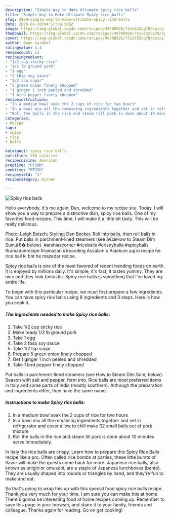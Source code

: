```yaml
---
description: "Simple Way to Make Ultimate Spicy rice balls"
title: "Simple Way to Make Ultimate Spicy rice balls"
slug: 2969-simple-way-to-make-ultimate-spicy-rice-balls
date: 2020-06-28T04:51:49.508Z
image: https://img-global.cpcdn.com/recipes/49788926/751x532cq70/spicy-rice-balls-recipe-main-photo.jpg
thumbnail: https://img-global.cpcdn.com/recipes/49788926/751x532cq70/spicy-rice-balls-recipe-main-photo.jpg
cover: https://img-global.cpcdn.com/recipes/49788926/751x532cq70/spicy-rice-balls-recipe-main-photo.jpg
author: Owen Gardner
ratingvalue: 4.4
reviewcount: 13
recipeingredient:
- "1/2 cup sticky rice"
- "1/2 lb ground pork"
- "1 egg"
- "2 tbsp soy sauce"
- "1/2 tsp sugar"
- "5 green onion finely chopped"
- "1 ginger 1 inch peeled and shredded"
- "1 bird pepper finely chopped"
recipeinstructions:
- "In a medium bowl soak the 2 cups of rice for two hours"
- "In a bowl mix all the remaining ingredients together and set in refrigerator and cover allow to chill make 32 small balls out of pork mixture"
- "Roll the balls in the rice and steam till pork is done about 10 minutes serve immediately."
categories:
- Recipe
tags:
- spicy
- rice
- balls

katakunci: spicy rice balls 
nutrition: 210 calories
recipecuisine: American
preptime: "PT39M"
cooktime: "PT32M"
recipeyield: "3"
recipecategory: Dinner

---
```



![Spicy rice balls](https://img-global.cpcdn.com/recipes/49788926/751x532cq70/spicy-rice-balls-recipe-main-photo.jpg)

Hello everybody, it's me again, Dan, welcome to my recipe site. Today, I will show you a way to prepare a distinctive dish, spicy rice balls. One of my favorites food recipes. This time, I will make it a little bit tasty. This will be really delicious.

Photo: Leigh Beisch; Styling: Dan Becker. Roll into balls, then roll balls in rice. Put balls in parchment-lined steamers (see â€œHow to Steam Dim Sum,â€� below). #arshiascorner #riceballs #crispyballa #spicyballs #ramadanrecipe #ramazan #treanding Assalam o Alaekum aaj ki recipe he rice ball ki bht he mazedar recipe.

Spicy rice balls is one of the most favored of recent trending foods on earth. It is enjoyed by millions daily. It's simple, it's fast, it tastes yummy. They are nice and they look fantastic. Spicy rice balls is something that I've loved my entire life.


To begin with this particular recipe, we must first prepare a few ingredients. You can have spicy rice balls using 8 ingredients and 3 steps. Here is how you cook it.

<!--inarticleads1-->

##### The ingredients needed to make Spicy rice balls:

1. Take 1/2 cup sticky rice
1. Make ready 1/2 lb ground pork
1. Take 1 egg
1. Take 2 tbsp soy sauce
1. Take 1/2 tsp sugar
1. Prepare 5 green onion finely chopped
1. Get 1 ginger 1 inch peeled and shredded
1. Take 1 bird pepper finely chopped


Put balls in parchment-lined steamers (see How to Steam Dim Sum, below). Season with salt and pepper, form into. Rice balls are most preferred items in Italy and some parts of India (mostly southern). Although the preparation and ingredients differ, they have the same name. 

<!--inarticleads2-->

##### Instructions to make Spicy rice balls:

1. In a medium bowl soak the 2 cups of rice for two hours
1. In a bowl mix all the remaining ingredients together and set in refrigerator and cover allow to chill make 32 small balls out of pork mixture
1. Roll the balls in the rice and steam till pork is done about 10 minutes serve immediately.


In Italy the rice balls are crispy. Learn how to prepare this Spicy Rice Balls recipe like a pro. Often called rice bombs at parties, these little bursts of flavor will make the guests come back for more. Japanese rice balls, also known as onigiri or omusubi, are a staple of Japanese lunchboxes (bento). They are usually shaped into rounds or triangles by hand, and they&#39;re fun to make and eat. 

So that's going to wrap this up with this special food spicy rice balls recipe. Thank you very much for your time. I am sure you can make this at home. There's gonna be interesting food at home recipes coming up. Remember to save this page in your browser, and share it to your family, friends and colleague. Thanks again for reading. Go on get cooking!
